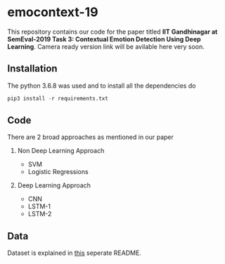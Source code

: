 # emocontext-19
This repository contains our code for the paper titled **IIT Gandhinagar at SemEval-2019 Task 3: Contextual Emotion Detection Using Deep Learning**. Camera ready version link will be avilable here very soon.

## Installation

The python 3.6.8 was used and to install all the dependencies do 
```py
pip3 install -r requirements.txt
```
## Code

There are 2 broad approaches as mentioned in our paper
1. Non Deep Learning Approach

    * SVM
    * Logistic Regressions

2. Deep Learning Approach

    * CNN
    * LSTM-1
    * LSTM-2

## Data
Dataset is explained in [this](./data/README.md) seperate README.